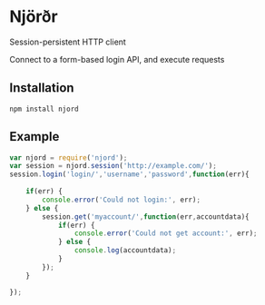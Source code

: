 # Njörðr

Session-persistent HTTP client

Connect to a form-based login API, and execute requests

## Installation

```
npm install njord
```

## Example

```js
var njord = require('njord');
var session = njord.session('http://example.com/');
session.login('login/','username','password',function(err){
	
	if(err) {
		console.error('Could not login:', err);
	} else {
		session.get('myaccount/',function(err,accountdata){
			if(err) {
				console.error('Could not get account:', err);
			} else {
				console.log(accountdata);
			}
		});
	}

});

```
